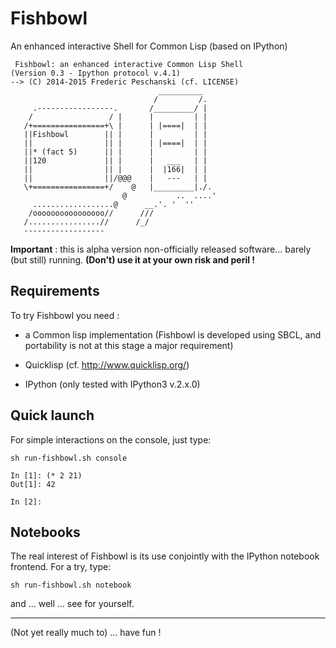 Fishbowl
========

An enhanced interactive Shell for Common Lisp  (based on IPython)

```
 Fishbowl: an enhanced interactive Common Lisp Shell
(Version 0.3 - Ipython protocol v.4.1)
--> (C) 2014-2015 Frederic Peschanski (cf. LICENSE)
                                 __________       
                                /         /.      
     .-----------------.       /_________/ |      
    /                 / |      |         | |      
   /+================+\ |      | |====|  | |      
   ||Fishbowl        || |      |         | |      
   ||                || |      | |====|  | |      
   ||* (fact 5)      || |      |         | |      
   ||120             || |      |   ___   | |      
   ||                || |      |  |166|  | |      
   ||                ||/@@@    |   ---   | |      
   \+================+/    @   |_________|./.     
                         @           ..  ....'    
     ..................@      __.'. '  ''         
    /oooooooooooooooo//      ///                  
   /................//      /_/                   
   ------------------                          
```

**Important** : this is alpha version non-officially released software... barely (but still) running. **(Don't) use it at your own risk and peril !**

## Requirements ##

To try Fishbowl you need :

 - a Common lisp implementation (Fishbowl is developed using SBCL, and portability is not at this stage a major requirement)

 - Quicklisp (cf. http://www.quicklisp.org/)

 - IPython (only tested with IPython3 v.2.x.0)

## Quick launch ##

For simple interactions on the console, just type:

    sh run-fishbowl.sh console

```
In [1]: (* 2 21)
Out[1]: 42

In [2]: 
```

## Notebooks ##

The real interest of Fishbowl is its use conjointly
 with the IPython notebook frontend. For a try, type:

    sh run-fishbowl.sh notebook

and ... well ... see for yourself.

----

(Not yet really much to) ... have fun !

